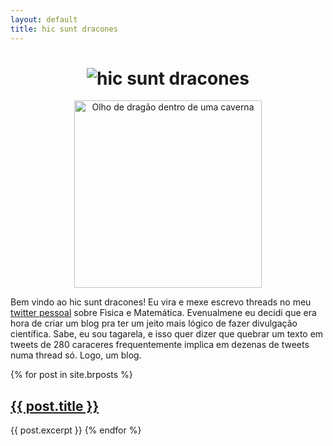 ```yaml
---
layout: default
title: hic sunt dracones
---
```


<h1>
<div align="center">
  <img src="https://alves-nickolas.github.io/dracones/hicsuntwhite.png" alt="hic sunt dracones">
</div></h1>

<div align="center">
  <img src="https://alves-nickolas.github.io/dracones/dracones-eye.png" alt="Olho de dragão dentro de uma caverna" width=300px">
</div>

Bem vindo ao hic sunt dracones! Eu vira e mexe escrevo threads no meu [twitter pessoal](https://twitter.com/nickfismat) sobre Fìsica e Matemática. Evenualmene eu decidi que era hora de criar um blog pra ter um jeito mais lógico de fazer divulgação científica. Sabe, eu sou tagarela, e isso quer dizer que quebrar um texto em tweets de 280 caraceres frequentemente implica em dezenas de tweets numa thread só. Logo, um blog.


{% for post in site.brposts %}
    <h2><a href="{{ post.url }}">{{ post.title }}</a></h2>
    {{ post.excerpt }}
{% endfor %}

